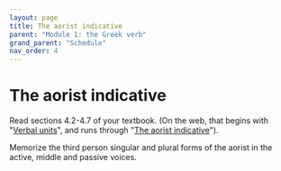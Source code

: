 ```yaml
---
layout: page
title: The aorist indicative
parent: "Module 1: the Greek verb"
grand_parent: "Schedule"
nav_order: 4
---
```


# The aorist indicative

Read sections 4.2-4.7 of your textbook.  (On the web, that begins with "[Verbal units](http://localhost:4001/topics/verbalunits/)", and runs through "[The aorist indicative](http://localhost:4001/topics/aorist/)").

Memorize the third person singular and plural forms of the aorist in the active, middle and passive voices.
